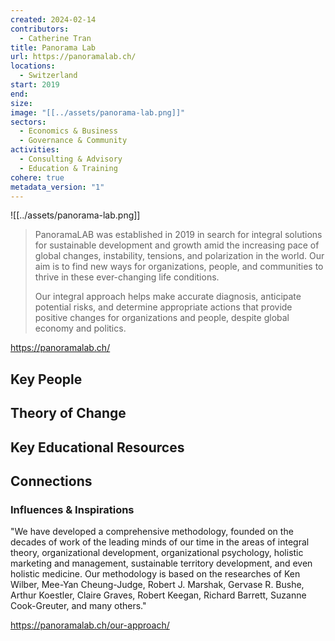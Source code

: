 ```yaml
---
created: 2024-02-14
contributors:
  - Catherine Tran
title: Panorama Lab
url: https://panoramalab.ch/
locations:
  - Switzerland
start: 2019
end: 
size: 
image: "[[../assets/panorama-lab.png]]"
sectors:
  - Economics & Business
  - Governance & Community
activities:
  - Consulting & Advisory
  - Education & Training
cohere: true
metadata_version: "1"
---
```

![[../assets/panorama-lab.png]]

>PanoramaLAB was established in 2019 in search for integral solutions for sustainable development and growth amid the increasing pace of global changes, instability, tensions, and polarization in the world. Our aim is to find new ways for organizations, people, and communities to thrive in these ever-changing life conditions.
>
>Our integral approach helps make accurate diagnosis, anticipate potential risks, and determine appropriate actions that provide positive changes for organizations and people, despite global economy and politics.

https://panoramalab.ch/

## Key People

## Theory of Change

## Key Educational Resources

## Connections

### Influences & Inspirations

"We have developed a comprehensive methodology, founded on the decades of work of the leading minds of our time in the areas of integral theory, organizational development, organizational psychology, holistic marketing and management, sustainable territory development, and even holistic medicine. Our methodology is based on the researches of Ken Wilber, Mee-Yan Cheung-Judge, Robert J. Marshak, Gervase R. Bushe, Arthur Koestler, Claire Graves, Robert Keegan, Richard Barrett, Suzanne Cook-Greuter, and many others."

https://panoramalab.ch/our-approach/










